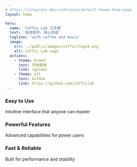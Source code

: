 ```yaml
---
# https://vitepress.dev/reference/default-theme-home-page
layout: home

hero:
  name: 'Coffic Lab 工作室'
  text: '简洁软件，用心创造'
  tagline: 'with coffee and music'
  image:
    src: ../public/images/coffic/logo4.png
    alt: Coffic Lab Logo
  actions:
    - theme: brand
      text: 开始使用
      link: /guide/
    - theme: alt
      text: GitHub
      link: https://github.com/cofficlab
---
```


<FeatureGrid>
  <div class="feature-card">
    <h3 class="text-xl font-bold mb-2">Easy to Use</h3>
    <p>Intuitive interface that anyone can master</p>
  </div>
  <div class="feature-card">
    <h3 class="text-xl font-bold mb-2">Powerful Features</h3>
    <p>Advanced capabilities for power users</p>
  </div>
  <div class="feature-card">
    <h3 class="text-xl font-bold mb-2">Fast & Reliable</h3>
    <p>Built for performance and stability</p>
  </div>
</FeatureGrid>

<AppFeature>
  <template #title>
    Feature Highlight
  </template>
  <template #description>
    Discover how our app can help you achieve more
  </template>
  <template #image>
    <img src="/apple-touch-icon.png" alt="Feature" class="rounded-lg shadow-xl">
  </template>
</AppFeature>
